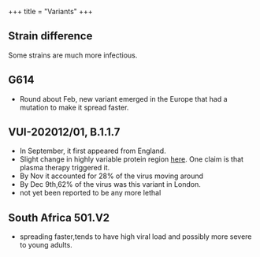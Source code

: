 +++
title = "Variants"
+++

## Strain difference
Some strains are much more infectious. 

## G614
- Round about Feb, new variant emerged in the Europe that had a mutation to make it spread faster.

## VUI-202012/01, B.1.1.7
- In September, it first appeared from England.
- Slight change in highly variable protein region [here](https://twitter.com/blog_supplement/status/1340755077594816518). One claim is that plasma therapy triggered it.
- By Nov it accounted for 28% of the virus moving around
- By Dec 9th,62% of the virus was this variant in London.
- not yet been reported to be any more lethal

## South Africa 501.V2
- spreading faster,tends to have high viral load and possibly more severe to young adults.
